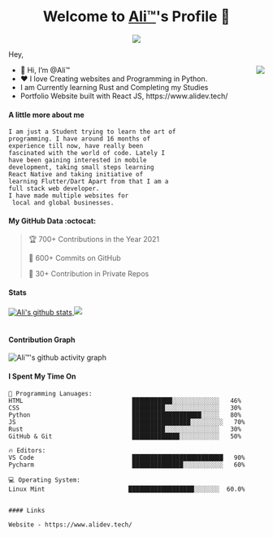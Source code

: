 
<p align="center">
  <h1 align="center">Welcome to <a href="https://github.com/MrBlueBird2">Ali™</a>'s Profile 👋</h1>
</p>
<p align="center">
  <a align="center" href="https://github.com/DenverCoder1/readme-typing-svg"><img src="https://readme-typing-svg.herokuapp.com?color=%2336BCF7&size=30&lines=Welcome+to+my+github+profile!;I+am+a+full+stack+web+dev;I+am+an+average+CTF+enjoyer;I+am+a+React+Native+dev;I+am+a+Student+and+an+average+mint+user+%3A" /></a>
</p>
<p>Hey, 
</p>
<img align="right" src="https://d6f6d0kpz0gyr.cloudfront.net/uploads/images-archive/Blog/Gifs/computers.gif">
<ul>
  <li>👋 Hi, I’m @Ali™</li>
  <li>❤️ I love Creating websites and Programming in Python.</li>
  <li>I am Currently learning Rust and Completing my Studies</li>
  <li>Portfolio Website built with React JS, https://www.alidev.tech/</li>
</ul>

#### A little more about me
```fix
I am just a Student trying to learn the art of
programming. I have around 16 months of
experience till now, have really been 
fascinated with the world of code. Lately I 
have been gaining interested in mobile
development, taking small steps learning 
React Native and taking initiative of 
learning Flutter/Dart Apart from that I am a 
full stack web developer. 
I have made multiple websites for
 local and global businesses.
```

#### My GitHub Data :octocat:
> 🏆 700+ Contributions in the Year 2021
> 
> 📜 600+ Commits on GitHub
> 
> 🔑 30+ Contribution in Private Repos 
> 

#### Stats
<a href="https://github.com/anuraghazra/github-readme-stats">
  <img align="center" src="https://github-readme-stats.vercel.app/api?username=Ali-TM-original&count_private=true&show_icons=true&theme=onedark" alt="Ali's github stats" />
</a>
<img src="https://github-readme-stats.vercel.app/api/top-langs/?username=Ali-TM-original&theme=algolia">
<br />
<br />


#### Contribution Graph
![Ali™'s github activity graph](https://activity-graph.herokuapp.com/graph?username=Ali-TM-original&theme=react-dark)


#### I Spent My Time On
```text
💬 Programming Lanuages:
HTML                              ███████████░░░░░░░░░░░░░   46% 
CSS                               █████████░░░░░░░░░░░░░░░   30% 
Python                            ███████████████████░░░░░   80% 
JS                                ████████████████░░░░░░░░░   70%
Rust                              █████████░░░░░░░░░░░░░░░   30% 
GitHub & Git                      █████████████░░░░░░░░░░░   50%

🔥 Editors:
VS Code                           █████████████████████████   90% 
Pycharm                           ██████████████░░░░░░░░░░░   60%

💻 Operating System:
Linux Mint                       ██████████████████░░░░░░░  60.0%
```


```

#### Links

Website - https://www.alidev.tech/
